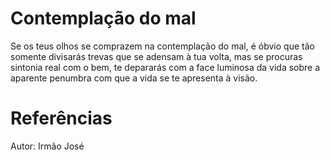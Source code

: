 # Contemplação do mal
Se os teus olhos se comprazem na contemplação do mal, é óbvio que tão somente divisarás trevas que se adensam à tua volta, mas se procuras sintonia real com o bem, te depararás com a face luminosa da vida sobre a aparente penumbra com que a vida se te apresenta à visão.


# Referências
Autor: Irmão José
